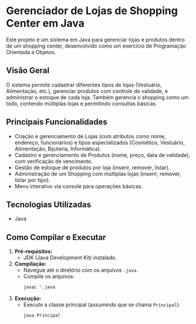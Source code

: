 # Gerenciador de Lojas de Shopping Center em Java

Este projeto é um sistema em Java para gerenciar lojas e produtos dentro de um shopping center, desenvolvido como um exercício de Programação Orientada a Objetos.

## Visão Geral

O sistema permite cadastrar diferentes tipos de lojas (Vestuário, Alimentação, etc.), gerenciar produtos com controle de validade, e administrar o estoque de cada loja. Também gerencia o shopping como um todo, contendo múltiplas lojas e permitindo consultas básicas.

## Principais Funcionalidades

* Criação e gerenciamento de Lojas (com atributos como nome, endereço, funcionários) e tipos especializados (Cosmético, Vestuário, Alimentação, Bijuteria, Informática).
* Cadastro e gerenciamento de Produtos (nome, preço, data de validade), com verificação de vencimento.
* Gestão de estoque de produtos por loja (inserir, remover, listar).
* Administração de um Shopping com múltiplas lojas (inserir, remover, listar por tipo).
* Menu interativo via console para operações básicas.

## Tecnologias Utilizadas

* Java

## Como Compilar e Executar

1.  **Pré-requisitos:**
    * JDK (Java Development Kit) instalado.
2.  **Compilação:**
    * Navegue até o diretório com os arquivos `.java`.
    * Compile os arquivos:
        ```bash
        javac *.java
        ```
3.  **Execução:**
    * Execute a classe principal (assumindo que se chama `Principal`):
        ```bash
        java Principal
        ```

